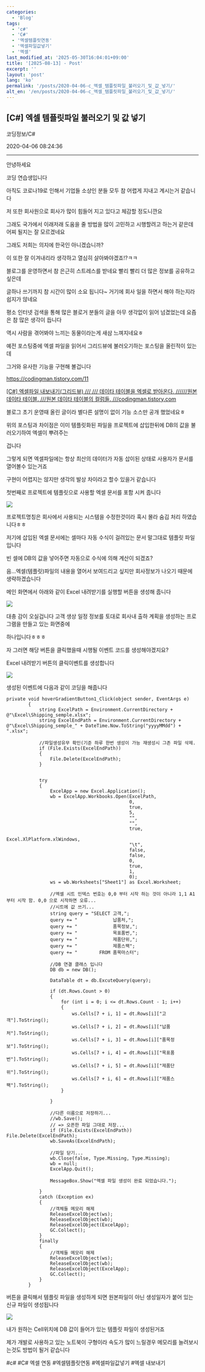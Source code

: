 ```yaml
---
categories:
  - 'Blog'
tags:
  - 'c#'
  - 'C#'
  - '엑셀템플릿연동'
  - '엑셀파일값넣기'
  - '엑셀'
last_modified_at: '2025-05-30T16:04:01+09:00'
title: '[2025-08-13] - Post'
excerpt: ''
layout: 'post'
lang: 'ko'
permalink: '/posts/2020-04-06-c_엑셀_템플릿파일_불러오기_및_값_넣기/'
alt_en: '/en/posts/2020-04-06-c_엑셀_템플릿파일_불러오기_및_값_넣기/'
---
```


## [C#] 엑셀 템플릿파일 불러오기 및 값 넣기

코딩정보/C#

2020-04-06 08:24:36

* * *

안녕하세요

코딩 연습생입니다

아직도 코로나19로 인해서 기업들 소상인 분들 모두 참 어렵게 지내고 계시는거 같습니다

저 또한 회사원으로 회사가 많이 힘들어 지고 있다고 체감할 정도니깐요

그래도 국가에서 이래저래 도움을 줄 방법을 많이 고민하고 시행할려고 하는거 같은데 어찌 될지는 잘 모르겠네요

그래도 저희는 의지에 한국인 아니겠습니까?

이 또한 잘 이겨내리라 생각하고 열심히 살아봐야겠죠!?ㅋㅋ

블로그를 운영하면서 참 은근히 스트레스를 받네요 빨리 빨리 더 많은 정보를 공유하고 싶은데

글하나 쓰기까지 참 시간이 많이 소요 됩니다~ 거기에 회사 일을 하면서 해야 하는지라 쉽지가 않네요

평소 인터넷 검색을 통해 많은 블로거 분들의 글을 아무 생각없이 읽어 넘겼었는데 요즘은 참 많은 생각이 듭니다

역시 사람을 겪어봐야 느끼는 동물이라는게 새삼 느껴지네요ㅎ

예전 포스팅중에 엑셀 파일을 읽어서 그리드뷰에 불러오기하는 포스팅을 올린적이 있는데

그거와 유사한 기능을 구현해 볼겁니다

<https://codingman.tistory.com/11>

[ [C#] 엑셀파일 내보내기(그리드뷰) /// /// 데이타 테이블을 엑셀로 받아온다. //////원본 데이타 테이블. ///원본 데이타
테이블의 컬럼들. ///codingman.tistory.com  ](https://codingman.tistory.com/11)

블로그 초기 운영때 올린 글이라 별다른 설명이 없이 기능 소스만 공개 했었네요ㅎ

위의 포스팅과 차이점은 이미 템플릿화된 파일을 프로젝트에 삽입한뒤에 DB의 값을 불러오기하여 엑셀이 뿌려주는

겁니다

그렇게 되면 엑셀파일에는 항상 최산의 데이터가 자동 삽이된 상태로 사용자가 문서를 열어볼수 있는거죠

구현이 어렵지는 않지만 생각의 발상 차이라고 할수 있을거 같습니다

첫번째로 프로젝트에 템플릿으로 사용할 엑셀 문서를 포함 시켜 줍니다

![](/assets/images/c_엑셀_템플릿파일_불러오기_및_값_넣기/img.png)

프로젝트명칭은 회사에서 사용되는 시스템을 수정한것이라 혹시 몰라 숨김 처리 하였습니다ㅎㅎ

저기에 삽입된 엑셀 문서에는 셀마다 자동 수식이 걸려있는 문서 말그대로 템플릿 파일입니다

빈 셀에 DB의 값을 넣어주면 자동으로 수식에 의해 계산이 되겠죠?

음...엑셀(템플릿)파일의 내용을 열어서 보여드리고 싶지만 회사정보가 나오기 때문에 생략하겠습니다

메인 화면에서 아래와 같이 Excel 내려받기를 실행할 버튼을 생성해 줍니다

![](/assets/images/c_엑셀_템플릿파일_불러오기_및_값_넣기/img_1.png)

대충 감이 오실겁니다 고객 생상 일정 정보를 토대로 회사내 출하 계획을 생성하는 프로그램을 만들고 있는 화면중에

하나입니다ㅎㅎㅎ

자 그러면 해당 버튼을 클릭했을때 시행될 이벤트 코드를 생성해야겠지요?

Excel 내려받기 버튼의 클릭이벤트를 생성합니다

![](/assets/images/c_엑셀_템플릿파일_불러오기_및_값_넣기/img_2.png)

생성된 이벤트에 다음과 같이 코딩을 해줍니다

    
    
    private void hoverGradientButton1_Click(object sender, EventArgs e)
            {
                string ExcelPath = Environment.CurrentDirectory + @"\Excel\Shipping_semple.xlsx";
                string ExcelEndPath = Environment.CurrentDirectory + @"\Excel\Shipping_semple_" + DateTime.Now.ToString("yyyyMMdd") + ".xlsx";
    
                //파일생성유무 확인(기준 하루 한번 생성이 가능 재생성시 그존 파일 삭제.
                if (File.Exists(ExcelEndPath))
                {
                    File.Delete(ExcelEndPath);
                }
    
    
                try
                {
                    ExcelApp = new Excel.Application();
                    wb = ExcelApp.Workbooks.Open(ExcelPath,
                                                 0,
                                                 true,
                                                 5,
                                                 "",
                                                 "",
                                                 true,
                                                 Excel.XlPlatform.xlWindows,
                                                 "\t",
                                                 false,
                                                 false,
                                                 0,
                                                 true,
                                                 1,
                                                 0);
                    ws = wb.Worksheets["Sheet1"] as Excel.Worksheet;
    
                    //엑셀 시트 인덱스 번호는 0,0 부터 시작 하는 것이 아니라 1,1 A1 부터 시작 함. 0,0 으로 시작하면 오류... 
                    //시트에 값 쓰기... 
                    string query = "SELECT 고객,";
                    query += "             납품처,";
                    query += "             품목정보,";
                    query += "             목표품번,";
                    query += "             제품단위,";
                    query += "             제품스팩";
                    query += "        FROM 품목마스터";
                    
                    //DB 연결 클래스 입니다
                    DB db = new DB();
                    
                    DataTable dt = db.ExcuteQuery(query);
    
                    if (dt.Rows.Count > 0)
                    {
                        for (int i = 0; i <= dt.Rows.Count - 1; i++)
                        {
                            ws.Cells[7 + i, 1] = dt.Rows[i]["고객"].ToString();
                            ws.Cells[7 + i, 2] = dt.Rows[i]["납품처"].ToString();
                            ws.Cells[7 + i, 3] = dt.Rows[i]["품목정보"].ToString();
                            ws.Cells[7 + i, 4] = dt.Rows[i]["목표품번"].ToString();
                            ws.Cells[7 + i, 5] = dt.Rows[i]["제품단위"].ToString();
                            ws.Cells[7 + i, 6] = dt.Rows[i]["제품스팩"].ToString();
                        }
    
                    }
    
                    //다른 이름으로 저장하기... 
                    //wb.Save(); 
                    // => 오픈한 파일 그대로 저장... 
                    if (File.Exists(ExcelEndPath)) File.Delete(ExcelEndPath);
                    wb.SaveAs(ExcelEndPath);
    
                    //파일 닫기... 
                    wb.Close(false, Type.Missing, Type.Missing);
                    wb = null;
                    ExcelApp.Quit();
    
                    MessageBox.Show("엑셀 파일 생성이 완료 되었습니다.");
    
                }
                catch (Exception ex)
                {
                    //객체들 메모리 해제 
                    ReleaseExcelObject(ws);
                    ReleaseExcelObject(wb);
                    ReleaseExcelObject(ExcelApp);
                    GC.Collect();
                }
                finally
                {
                    //객체들 메모리 해제 
                    ReleaseExcelObject(ws);
                    ReleaseExcelObject(wb);
                    ReleaseExcelObject(ExcelApp);
                    GC.Collect();
                }
            }

버튼을 클릭해서 템플릿 파일을 생성하게 되면 원본파일이 아닌 생성일자가 붙어 있는 신규 파일이 생성됩니다

![](/assets/images/c_엑셀_템플릿파일_불러오기_및_값_넣기/img_3.png)

내가 원하는 Cell위치에 DB 값이 들어가 있는 템플릿 파일이 생성된거죠

제가 개발로 사용하고 있는 노트북이 구형이라 속도가 많이 느릴경우 메모리를 늘려보시는것도 방법이 될거 같습니다

  

#c# #C# 엑셀 연동 #엑셀템플릿연동 #엑셀파일값넣기 #엑셀 내보내기

